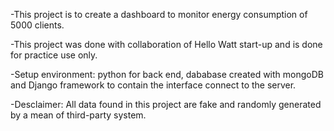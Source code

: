 -This project is to create a dashboard to monitor energy consumption of 5000 clients.

-This project was done with collaboration of Hello Watt start-up and is done for practice use only.

-Setup environment: python for back end, dababase created with mongoDB and Django framework to contain the interface connect to the server.

-Desclaimer: All data found in this project are fake and randomly generated by a mean of third-party system. 
